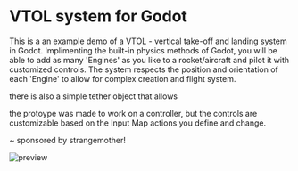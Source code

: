 # VTOL system for Godot

This is a an example demo of a VTOL - vertical take-off and landing system in Godot.
Implimenting the built-in physics methods of Godot, you will be able to add as many 'Engines' as you like to a rocket/aircraft and pilot it with customized controls.
The system respects the position and orientation of each 'Engine' to allow for complex creation and flight system.

there is also a simple tether object that allows 

the protoype was made to work on a controller, but the controls are customizable based on the Input Map actions you define and change.

~ sponsored by strangemother!

![preview](/shortpreview_q_edit_0.gif)
